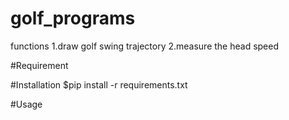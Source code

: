 # golf_programs
functions
1.draw golf swing trajectory
2.measure the head speed

#Requirement

#Installation
$pip install -r requirements.txt

#Usage
